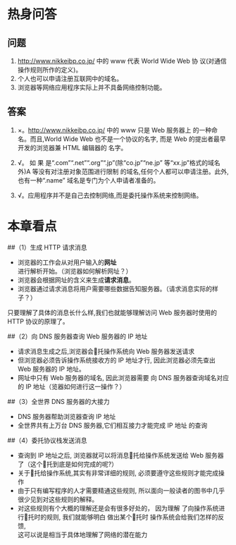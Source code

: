 # 热身问答

## 问题

1. http://www.nikkeibp.co.jp/ 中的 www 代表 World Wide Web 协 议(对通信操作规则所作的定义)。
2. 个人也可以申请注册互联网中的域名。
3. 浏览器等网络应用程序实际上并不具备网络控制功能。

## 答案

1. ×。http://www.nikkeibp.co.jp/ 中的 www 只是 Web 服务器上 的一种命名。而且,World Wide Web 也不是一个协议的名字, 而是 Web 的提出者最早开发的浏览器兼 HTML 编辑器的 名字。
2. √。 如 果 是“.com”“.net”“.org”“.jp”(除“co.jp”“ne.jp” 等“xx.jp”格式的域名外)A 等没有对注册对象范围进行限制 的域名,任何个人都可以申请注册。此外,也有一种“.name” 域名是专门为个人申请者准备的。

3. √。应用程序并不是自己去控制网络,而是委托操作系统来控制网络。

# 本章看点

##（1）生成 HTTP 请求消息

 * 浏览器的工作会从对用户输入的**网址**进行解析开始。（浏览器如何解析网址？）
 * 浏览器会根据网址的含义来生成**请求消息**。
 * 浏览器通过请求消息将用户需要哪些数据告知服务器。（请求消息实际的样子？）
 
 只要理解了具体的消息长什么样,我们也就能够理解访问 Web 服务器时使用的 HTTP 协议的原理了。

##（2）向 DNS 服务器查询 Web 服务器的 IP 地址

 * 请求消息生成之后,浏览器会􏰀托操作系统向 Web 服务器发送请求
 * 但浏览器必须告诉操作系统接收方的 IP 地址才行,
   因此浏览器必须先查出 Web 服务器的 IP 地址。
 * 网址中只有 Web 服务器的域名,
   因此浏览器需要 向 DNS 服务器查询域名对应的 IP 地址（览器如何进行这一操作？）
   
##（3）全世界 DNS 服务器的大接力

 * DNS 服务器帮助浏览器查询 IP 地址
 * 全世界共有上万台 DNS 服务器,它们相互接力才能完成 IP 地址 的查询
 
##（4）委托协议栈发送消息

 * 查询到 IP 地址之后, 
   浏览器就可以将消息􏰀托给操作系统发送给 Web 服务器了（这个􏰀托到底是如何完成的呢?）
 * 关于􏰀托给操作系统,其实有非常详细的规则,
   必须要遵守这些规则才能完成操作
 * 由于只有编写程序的人才需要精通这些规则,
   所以面向一般读者的图书中几乎很少见到对这些规则的解释。
 * 对这些规则有个大概的理解还是会有很多好处的，
   因为理解 了向操作系统进行􏰀托时的规则,
   我们就能够明白 做出某个􏰀托时 操作系统会给我们怎样的反馈,     
   这可以说是相当于具体地理解了网络的潜在能力 